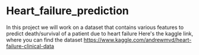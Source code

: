 # Heart_failure_prediction
In this project we will work on a dataset that contains various features to predict death/survival of a patient due to heart failure
Here's the kaggle link, where you can find the dataset
https://www.kaggle.com/andrewmvd/heart-failure-clinical-data
